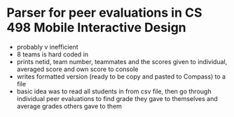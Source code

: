 # Parser for peer evaluations in CS 498 Mobile Interactive Design

* probably v inefficient
* 8 teams is hard coded in
* prints netid, team number, teammates and the scores given to individual, averaged score and own score to console
* writes formatted version (ready to be copy and pasted to Compass) to a file
* basic idea was to read all students in from csv file, then go through individual peer evaluations to find grade they gave to themselves and average grades others gave to them
